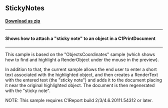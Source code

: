 ## StickyNotes
#### [Download as zip](https://grapecity.github.io/DownGit/#/home?url=https://github.com/GrapeCity/ComponentOne-WinForms-Samples/tree/master/NetFramework\Reports\C1Preview\CS\StickyNotes)
____
#### Shows how to attach a "sticky note" to an object in a C1PrintDocument
____
This sample is based on the "ObjectsCoordinates" sample (which shows how to find and highlight a RenderObject under the mouse in the preview). 

In addition to that, the current sample allows the end user to enter a short text associated with the highlighted object, and then creates a RenderText with the entered text (the "sticky note") and adds it to the document placing it near the original highlighted object. The document is then regenerated with the "sticky note". 

NOTE: This sample requires C1Report build 2/3/4.6.20111.54312 or later. 